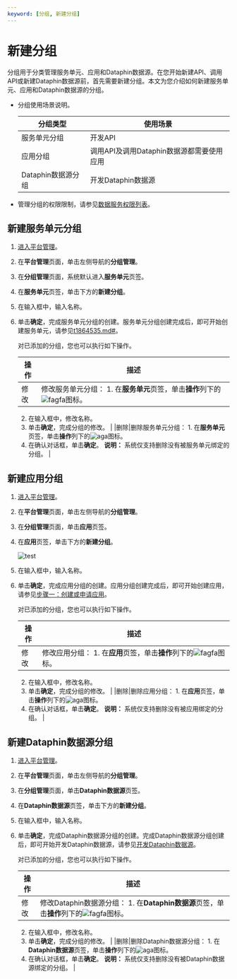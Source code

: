 ```yaml
---
keyword: [分组, 新建分组]
---
```


# 新建分组

分组用于分类管理服务单元、应用和Dataphin数据源。在您开始新建API、调用API或新建Dataphin数据源前，首先需要新建分组。本文为您介绍如何新建服务单元、应用和Dataphin数据源的分组。

-   分组使用场景说明。

    |分组类型|使用场景|
    |----|----|
    |服务单元分组|开发API|
    |应用分组|调用API及调用Dataphin数据源都需要使用应用|
    |Dataphin数据源分组|开发Dataphin数据源|

-   管理分组的权限限制，请参见[数据服务权限列表](/cn.zh-CN/权限管理/数据服务权限列表.md)。

## 新建服务单元分组

1.  [进入平台管理](/cn.zh-CN/数据服务/进入数据服务.md)。

2.  在**平台管理**页面，单击左侧导航的**分组管理**。

3.  在**分组管理**页面，系统默认进入**服务单元**页签。

4.  在**服务单元**页签，单击下方的**新建分组**。

5.  在输入框中，输入名称。

6.  单击**确定**，完成服务单元分组的创建。服务单元分组创建完成后，即可开始创建服务单元，请参见[t1864535.md\#](/cn.zh-CN/数据服务/消费API/开发API/新建服务单元/新建单物理表服务单元.md)。

    对已添加的分组，您也可以执行如下操作。

    |操作|描述|
    |--|--|
    |修改|修改服务单元分组：     1.  在**服务单元**页签，单击**操作**列下的![fagfa](https://static-aliyun-doc.oss-accelerate.aliyuncs.com/assets/img/zh-CN/1811987951/p85231.png)图标。
    2.  在输入框中，修改名称。
    3.  单击**确定**，完成分组的修改。 |
    |删除|删除服务单元分组：     1.  在**服务单元**页签，单击**操作**列下的![aga](https://static-aliyun-doc.oss-accelerate.aliyuncs.com/assets/img/zh-CN/0911987951/p85232.png)图标。
    2.  在确认对话框，单击**确定**。
**说明：** 系统仅支持删除没有被服务单元绑定的分组。 |


## 新建应用分组

1.  [进入平台管理](/cn.zh-CN/数据服务/进入数据服务.md)。

2.  在**平台管理**页面，单击左侧导航的**分组管理**。

3.  在**分组管理**页面，单击**应用**页签。

4.  在**应用**页签，单击下方的**新建分组**。

    ![test](https://static-aliyun-doc.oss-accelerate.aliyuncs.com/assets/img/zh-CN/3308480061/p169452.png)

5.  在输入框中，输入名称。

6.  单击**确定**，完成应用分组的创建。应用分组创建完成后，即可开始创建应用，请参见[步骤一：创建或申请应用](/cn.zh-CN/数据服务/消费API/应用API.md)。

    对已添加的分组，您也可以执行如下操作。

    |操作|描述|
    |--|--|
    |修改|修改应用分组：     1.  在**应用**页签，单击**操作**列下的![fagfa](https://static-aliyun-doc.oss-accelerate.aliyuncs.com/assets/img/zh-CN/1811987951/p85231.png)图标。
    2.  在输入框中，修改名称。
    3.  单击**确定**，完成分组的修改。 |
    |删除|删除应用分组：     1.  在**应用**页签，单击**操作**列下的![aga](https://static-aliyun-doc.oss-accelerate.aliyuncs.com/assets/img/zh-CN/0911987951/p85232.png)图标。
    2.  在确认对话框，单击**确定**。
**说明：** 系统仅支持删除没有被应用绑定的分组。 |


## 新建Dataphin数据源分组

1.  [进入平台管理](/cn.zh-CN/数据服务/进入数据服务.md)。

2.  在**平台管理**页面，单击左侧导航的**分组管理**。

3.  在**分组管理**页面，单击**Dataphin数据源**页签。

4.  在**Dataphin数据源**页签，单击下方的**新建分组**。

5.  在输入框中，输入名称。

6.  单击**确定**，完成Dataphin数据源分组的创建。完成Dataphin数据源分组创建后，即可开始开发Dataphin数据源，请参见[开发Dataphin数据源](/cn.zh-CN/数据服务/消费Dataphin数据源/开发Dataphin数据源.md)。

    对已添加的分组，您也可以执行如下操作。

    |操作|描述|
    |--|--|
    |修改|修改Dataphin数据源分组：     1.  在**Dataphin数据源**页签，单击**操作**列下的![fagfa](https://static-aliyun-doc.oss-accelerate.aliyuncs.com/assets/img/zh-CN/1811987951/p85231.png)图标。
    2.  在输入框中，修改名称。
    3.  单击**确定**，完成分组的修改。 |
    |删除|删除Dataphin数据源分组：     1.  在**Dataphin数据源**页签，单击**操作**列下的![aga](https://static-aliyun-doc.oss-accelerate.aliyuncs.com/assets/img/zh-CN/0911987951/p85232.png)图标。
    2.  在确认对话框，单击**确定**。
**说明：** 系统仅支持删除没有被Dataphin数据源绑定的分组。 |


